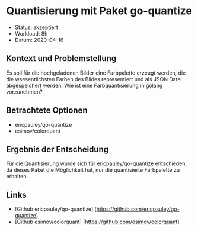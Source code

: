 # Quantisierung mit Paket go-quantize

* Status: akzeptiert
* Workload: 8h
* Datum: 2020-04-16

## Kontext und Problemstellung

Es soll für die hochgeladenen Bilder eine Farbpalette erzeugt werden, die die wsesentlichsten Farben des Bildes representiert und als JSON Datei abgespeichert werden. Wie ist eine Farbquantisierung in golang vorzunehmen? 

## Betrachtete Optionen

* ericpauley/qo-quantize
* esimov/colorquant

## Ergebnis der Entscheidung

Für die Quantisierung wurde sich für ericpauley/qo-quantize entschieden, da dieses Paket die Möglichkeit hat, nur die quantisierte Farbpalette zu erhalten. 

## Links

* [Github ericpauley/qo-quantize] [https://github.com/ericpauley/go-quantize]
* [Github esimov/colorquant] [https://github.com/esimov/colorquant]